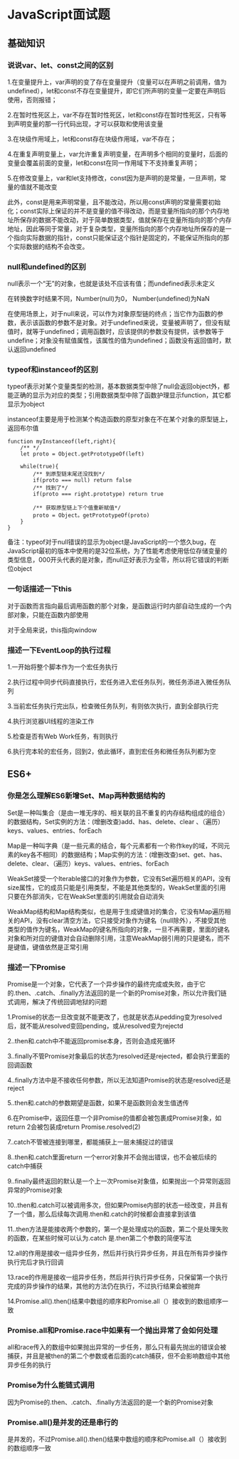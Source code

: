 # JavaScript面试题

## 基础知识

### 说说var、let、const之间的区别
1.在变量提升上，var声明的变了存在变量提升（变量可以在声明之前调用，值为undefined），let和const不存在变量提升，即它们所声明的变量一定要在声明后使用，否则报错；

2.在暂时性死区上，var不存在暂时性死区，let和const存在暂时性死区，只有等到声明变量的那一行代码出现，才可以获取和使用该变量

3.在块级作用域上，let和const存在块级作用域，var不存在；

4.在重复声明变量上，var允许重复声明变量，在声明多个相同的变量时，后面的变量会覆盖前面的变量，let和const在同一作用域下不支持重复声明；

5.在修改变量上，var和let支持修改，const因为是声明的是常量，一旦声明，常量的值就不能改变

此外，const是用来声明常量，且不能改动，所以用const声明的常量需要初始化；const实际上保证的并不是变量的值不得改动，而是变量所指向的那个内存地址所保存的数据不能改动，对于简单数据类型，值就保存在变量所指向的那个内存地址，因此等同于常量，对于复杂类型，变量所指向的那个内存地址所保存的是一个指向实际数据的指针，const只能保证这个指针是固定的，不能保证所指向的那个实际数据的结构不会改变。

### null和undefined的区别
null表示一个“无”的对象，也就是该处不应该有值；而undefined表示未定义

在转换数字时结果不同，Number(null)为0， Number(undefined)为NaN

在使用场景上，对于null来说，可以作为对象原型链的终点；当它作为函数的参数，表示该函数的参数不是对象。对于undefined来说，变量被声明了，但没有赋值时，就等于undefined；调用函数时，应该提供的参数没有提供，该参数等于undefine；对象没有赋值属性，该属性的值为undefined；函数没有返回值时，默认返回undefined

### typeof和instanceof的区别

typeof表示对某个变量类型的检测，基本数据类型中除了null会返回object外，都能正确的显示为对应的类型；引用数据类型中除了函数护理显示function，其它都显示为object

instanceof主要是用于检测某个构造函数的原型对象在不在某个对象的原型链上，返回布尔值

```
function myInstanceof(left,right){
    /** */
    let proto = Object.getPrototypeOf(left)
    
    while(true){
        /** 到原型链末尾还没找到*/
        if(proto === null) return false
        /** 找到了*/
        if(proto === right.prototype) return true
        
        /** 获取原型链上下个值重新赋值*/
        proto = Object。getPrototypeOf(proto)
    }
}
```

备注：typeof对于null错误的显示为object是JavaScript的一个悠久bug，在JavaScript最初的版本中使用的是32位系统，为了性能考虑使用低位存储变量的类型信息，000开头代表的是对象，而null正好表示为全零，所以将它错误的判断位object

### 一句话描述一下this

对于函数而言指向最后调用函数的那个对象，是函数运行时内部自动生成的一个内部对象，只能在函数内部使用

对于全局来说，this指向window

### 描述一下EventLoop的执行过程

1.一开始将整个脚本作为一个宏任务执行

2.执行过程中同步代码直接执行，宏任务进入宏任务队列，微任务添进入微任务队列

3.当前宏任务执行完出队，检查微任务队列，有则依次执行，直到全部执行完

4.执行浏览器UI线程的渲染工作

5.检查是否有Web Work任务，有则执行

6.执行完本轮的宏任务，回到2，依此循环，直到宏任务和微任务队列都为空


## ES6+

### 你是怎么理解ES6新增Set、Map两种数据结构的

Set是一种叫集合（是由一堆无序的、相关联的且不重复的内存结构组成的组合）的数据结构，Set实例的方法：(增删改查)add、has、delete、clear 、（遍历）keys、values、entries、forEach

Map是一种叫字典（是一些元素的结合，每个元素都有一个称作key的域，不同元素的key各不相同）的数据结构；Map实例的方法：(增删改查)set、get、has、delete、clear、（遍历）keys、values、entries、forEach

WeakSet接受一个Iterable接口的对象作为参数，它没有Set遍历相关的API，没有size属性，它的成员只能是引用类型，不能是其他类型的，WeakSet里面的引用只要在外部消失，它在WeakSet里面的引用就会自动消失

WeakMap结构和Map结构类似，也是用于生成键值对的集合，它没有Map遍历相关的API，没有clear清空方法，它只接受对象作为键名（null除外），不接受其他类型的值作为键名，WeakMap的键名所指向的对象，一旦不再需要，里面的键名对象和所对应的键值对会自动删除引用，注意WeakMap弱引用的只是键名，而不是键值，键值依然是正常引用

### 描述一下Promise

Promise是一个对象，它代表了一个异步操作的最终完成或失败，由于它的.then、.catch、.finally方法返回的是一个新的Promise对象，所以允许我们链式调用，解决了传统回调地狱的问题

1.Promise的状态一旦改变就不能更改了，也就是状态从pedding变为resolved后，就不能从resolved变回pending，或从resolved变为rejectd

2..then和.catch中不能返回promise本身，否则会造成死循环

3..finally不管Promise对象最后的状态为resolved还是rejected，都会执行里面的回调函数

4..finally方法中是不接收任何参数，所以无法知道Promise的状态是resolved还是reject

5..then和.catch的参数期望是函数，如果不是函数则会发生值透传

6.在Promise中，返回任意一个非Promise的值都会被包裹成Promise对象，如return 2会被包装成return Promise.resolved(2)

7..catch不管被连接到哪里，都能捕获上一层未捕捉过的错误

8..then和.catch里面return 一个error对象并不会抛出错误，也不会被后续的catch中捕获

9..finally最终返回的默认是一个上一次Promise对象值，如果抛出一个异常则返回异常的Promise对象

10..then和.catch可以被调用多次，但如果Promise内部的状态一经改变，并且有了一个值，那么后续每次调用.then和.catch的时候都会直接拿到该值

11..then方法是能接收两个参数的，第一个是处理成功的函数，第二个是处理失败的函数，在某些时候可以认为.catch 是.then第二个参数的简便写法

12.all的作用是接收一组异步任务，然后并行执行异步任务，并且在所有异步操作执行完后才执行回调

13.race的作用是接收一组异步任务，然后并行执行异步任务，只保留第一个执行完成的异步操作的结果，其他的方法仍在执行，不过执行结果会被抛弃

14.Promise.all().then()结果中数组的顺序和Promise.all（）接收到的数组顺序一致

### Promise.all和Promise.race中如果有一个抛出异常了会如何处理

all和race传入的数组中如果抛出异常的一步任务，那么只有最先抛出的错误会被捕获，并且是被then的第二个参数或者后面的catch捕获，但不会影响数组中其他异步任务的执行

### Promise为什么能链式调用

因为Promise的.then、.catch、.finally方法返回的是一个新的Promise对象

### Promise.all()是并发的还是串行的

是并发的，不过Promise.all().then()结果中数组的顺序和Promise.all（）接收到的数组顺序一致
